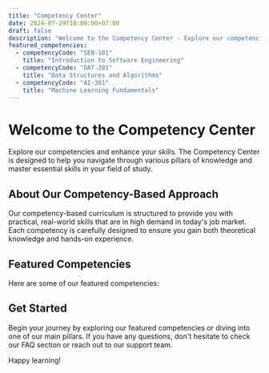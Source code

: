 ```yaml
---
title: "Competency Center"
date: 2024-07-29T18:00:00+07:00
draft: false
description: "Welcome to the Competency Center - Explore our competencies and enhance your skills"
featured_competencies:
  - competencyCode: "SEN-101"
    title: "Introduction to Software Engineering"
  - competencyCode: "DAT-201"
    title: "Data Structures and Algorithms"
  - competencyCode: "AI-301"
    title: "Machine Learning Fundamentals"
---
```


# Welcome to the Competency Center

Explore our competencies and enhance your skills. The Competency Center is designed to help you navigate through various pillars of knowledge and master essential skills in your field of study.

## About Our Competency-Based Approach

Our competency-based curriculum is structured to provide you with practical, real-world skills that are in high demand in today's job market. Each competency is carefully designed to ensure you gain both theoretical knowledge and hands-on experience.

## Featured Competencies

Here are some of our featured competencies:


## Get Started

Begin your journey by exploring our featured competencies or diving into one of our main pillars. If you have any questions, don't hesitate to check our FAQ section or reach out to our support team.

Happy learning!
